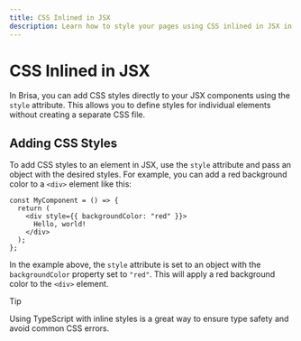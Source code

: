 ```yaml
---
title: CSS Inlined in JSX
description: Learn how to style your pages using CSS inlined in JSX in Brisa
---
```


# CSS Inlined in JSX

In Brisa, you can add CSS styles directly to your JSX components using the `style` attribute. This allows you to define styles for individual elements without creating a separate CSS file.

## Adding CSS Styles

To add CSS styles to an element in JSX, use the `style` attribute and pass an object with the desired styles. For example, you can add a red background color to a `<div>` element like this:

```tsx
const MyComponent = () => {
  return (
    <div style={{ backgroundColor: "red" }}>
      Hello, world!
    </div>
  );
};
```

In the example above, the `style` attribute is set to an object with the `backgroundColor` property set to `"red"`. This will apply a red background color to the `<div>` element.

> [!TIP]
>
> Using TypeScript with inline styles is a great way to ensure type safety and avoid common CSS errors.